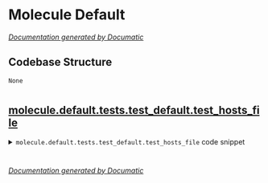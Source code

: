 # Molecule Default

[_Documentation generated by Documatic_](https://www.documatic.com)

<!---Documatic-section-Codebase Structure-start--->
## Codebase Structure

<!---Documatic-block-system_architecture-start--->
```mermaid
None
```
<!---Documatic-block-system_architecture-end--->

# #
<!---Documatic-section-Codebase Structure-end--->

<!---Documatic-section-molecule.default.tests.test_default.test_hosts_file-start--->
## [molecule.default.tests.test_default.test_hosts_file](3-molecule_default.md#molecule.default.tests.test_default.test_hosts_file)

<!---Documatic-section-test_hosts_file-start--->
<!---Documatic-block-molecule.default.tests.test_default.test_hosts_file-start--->
<details>
	<summary><code>molecule.default.tests.test_default.test_hosts_file</code> code snippet</summary>

```python
def test_hosts_file(host):
    f = host.file('/etc/hosts')
    assert f.exists
    assert f.user == 'root'
    assert f.group == 'root'
```
</details>
<!---Documatic-block-molecule.default.tests.test_default.test_hosts_file-end--->
<!---Documatic-section-test_hosts_file-end--->

# #
<!---Documatic-section-molecule.default.tests.test_default.test_hosts_file-end--->

[_Documentation generated by Documatic_](https://www.documatic.com)